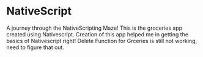 # NativeScript
A journey through the NativeScripting Maze!
This is the groceries app created using Nativescript.
Creation of this app helped me in getting the basics of Nativescript right!
Delete Function for Grceries is still not working, need to figure that out.

